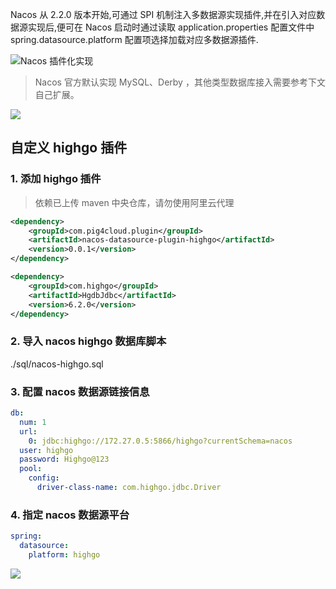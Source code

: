 Nacos 从 2.2.0 版本开始,可通过 SPI 机制注入多数据源实现插件,并在引入对应数据源实现后,便可在 Nacos 启动时通过读取 application.properties 配置文件中 spring.datasource.platform 配置项选择加载对应多数据源插件.

![Nacos 插件化实现
](https://minio.pigx.vip/oss/202212/1671179590.jpg)

> Nacos 官方默认实现 MySQL、Derby ，其他类型数据库接入需要参考下文自己扩展。

![](https://minio.pigx.vip/oss/202212/1671180565.png)

## 自定义 highgo 插件

### 1. 添加 highgo 插件

> 依赖已上传 maven 中央仓库，请勿使用阿里云代理

```xml
<dependency>
	<groupId>com.pig4cloud.plugin</groupId>
	<artifactId>nacos-datasource-plugin-highgo</artifactId>
	<version>0.0.1</version>
</dependency>

<dependency>
    <groupId>com.highgo</groupId>
    <artifactId>HgdbJdbc</artifactId>
    <version>6.2.0</version>
</dependency>
```

### 2. 导入 nacos highgo 数据库脚本

./sql/nacos-highgo.sql

### 3. 配置 nacos 数据源链接信息

```yaml
db:
  num: 1
  url:
    0: jdbc:highgo://172.27.0.5:5866/highgo?currentSchema=nacos
  user: highgo
  password: Highgo@123
  pool:
    config:
      driver-class-name: com.highgo.jdbc.Driver
```

### 4. 指定 nacos 数据源平台

```yaml
spring:
  datasource:
    platform: highgo
```
![](https://minio.pigx.vip/oss/202212/1671184577.png)


